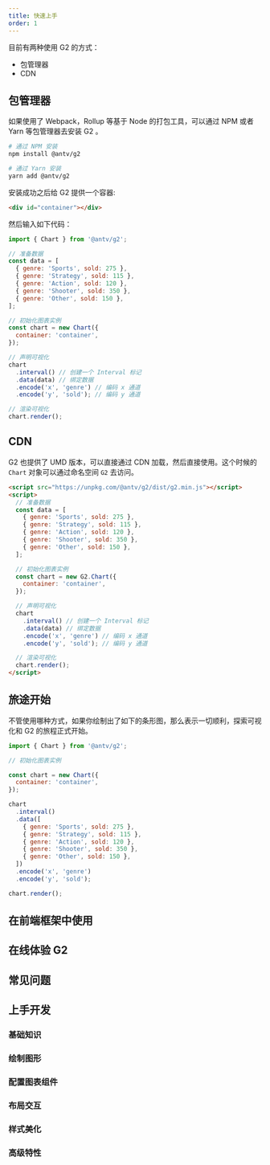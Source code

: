 ```yaml
---
title: 快速上手
order: 1
---
```


目前有两种使用 G2 的方式：

- 包管理器
- CDN

## 包管理器

如果使用了 Webpack，Rollup 等基于 Node 的打包工具，可以通过 NPM 或者 Yarn 等包管理器去安装 G2 。

```bash
# 通过 NPM 安装
npm install @antv/g2
```

```bash
# 通过 Yarn 安装
yarn add @antv/g2
```

安装成功之后给 G2 提供一个容器:

```html
<div id="container"></div>
```

然后输入如下代码：

```js
import { Chart } from '@antv/g2';

// 准备数据
const data = [
  { genre: 'Sports', sold: 275 },
  { genre: 'Strategy', sold: 115 },
  { genre: 'Action', sold: 120 },
  { genre: 'Shooter', sold: 350 },
  { genre: 'Other', sold: 150 },
];

// 初始化图表实例
const chart = new Chart({
  container: 'container',
});

// 声明可视化
chart
  .interval() // 创建一个 Interval 标记
  .data(data) // 绑定数据
  .encode('x', 'genre') // 编码 x 通道
  .encode('y', 'sold'); // 编码 y 通道

// 渲染可视化
chart.render();
```

## CDN

G2 也提供了 UMD 版本，可以直接通过 CDN 加载，然后直接使用。这个时候的 `Chart` 对象可以通过命名空间 `G2` 去访问。

```html
<script src="https://unpkg.com/@antv/g2/dist/g2.min.js"></script>
<script>
  // 准备数据
  const data = [
    { genre: 'Sports', sold: 275 },
    { genre: 'Strategy', sold: 115 },
    { genre: 'Action', sold: 120 },
    { genre: 'Shooter', sold: 350 },
    { genre: 'Other', sold: 150 },
  ];

  // 初始化图表实例
  const chart = new G2.Chart({
    container: 'container',
  });

  // 声明可视化
  chart
    .interval() // 创建一个 Interval 标记
    .data(data) // 绑定数据
    .encode('x', 'genre') // 编码 x 通道
    .encode('y', 'sold'); // 编码 y 通道

  // 渲染可视化
  chart.render();
</script>
```

## 旅途开始

不管使用哪种方式，如果你绘制出了如下的条形图，那么表示一切顺利，探索可视化和 G2 的旅程正式开始。

```js | ob { pin:false, inject: true }
import { Chart } from '@antv/g2';

// 初始化图表实例

const chart = new Chart({
  container: 'container',
});

chart
  .interval()
  .data([
    { genre: 'Sports', sold: 275 },
    { genre: 'Strategy', sold: 115 },
    { genre: 'Action', sold: 120 },
    { genre: 'Shooter', sold: 350 },
    { genre: 'Other', sold: 150 },
  ])
  .encode('x', 'genre')
  .encode('y', 'sold');

chart.render();
```

## 在前端框架中使用

<Card title="在 React 中使用 G2" description="G2 提供了在 React 中使用的完整指南，包括组件封装、数据绑定、状态管理等最佳实践和示例代码" href="/manual/introduction/use-in-framework#react" width="45%"></Card>
<Card title="在 Vue 中使用 G2" description="G2 提供了在 Vue2、Vue3 中使用的方法指南，支持选项式 API 和组合式 API，附带完整的示例代码参考" href="/manual/introduction/use-in-framework#vue" width="45%"></Card>

## 在线体验 G2

<Card title="图表示例" description="浏览超过 100+ 图表示例，涵盖柱状图、折线图、饼图、散点图等多种类型，无需任何环境配置即可在线体验 G2 的强大功能" href="/examples" cover="https://mdn.alipayobjects.com/huamei_qa8qxu/afts/img/A*yzh-S5AM5IEAAAAAAAAAAAAADmJ7AQ/original" width="45%"></Card>
<Card title="图表介绍" description="涵盖 40+ 种图表类型的详细介绍，包含图表基础知识和适用场景分析，帮助您快速找到最适合的图表类型，是新手入门的最佳指南" href="/charts/overview" cover="https://mdn.alipayobjects.com/huamei_qa8qxu/afts/img/A*tE0qTZpnRr4AAAAAUZAAAAgAemJ7AQ/original" width="45%"></Card>

## 常见问题

<Card title="常见问题 FAQ" description="遇到问题？查看我们整理的常见问题和解决方案，包括安装、配置、API 使用等方面的疑难解答，快速解决开发中的问题" href="/manual/faq" width="45%"></Card>

## 上手开发

### 基础知识

<Card title="G2 配置项总览" description="详细展示 G2 的完整配置体系，涵盖图表初始化配置、API 链式调用、options 方法配置等所有可用的配置选项和层级关系" href="/manual/core/configuration" width="45%"></Card>
<Card title="G2 图表组成" description="为了更好地使用 G2 进行数据可视化，我们需要了解 G2 图表的组成以及相关概念，以及图表布局的知识" href="/manual/core/chart/chart-component" width="45%"></Card>
<Card title="图表生命周期" description="Chart 对象的基础使用和生命周期管理，包括创建图表实例、配置全局选项、挂载图表、渲染图表、更新图表以及图表的清空和销毁 " href="/manual/core/chart/chart-lifecycle" width="45%"   ></Card>
<Card title="图表 API" description="完整的 API 参考文档，轻松完成创建可视化、渲染图表、获取实例、触发事件等操作，还可以通过链式调用 API 来配置图表" href="/manual/api" width="45%"></Card>

### 绘制图形

<Card title="图形标记（Mark）" description="G2 绘图的基础单元，包括点、线、面、文字等 30+ 种标记类型，任何图表都可以由一个或多个标记组合而成" href="/manual/core/mark/overview" width="30%"></Card>
<Card title="数据配置和数据转换（Data）" description="支持内联数组、远程 URL、JSON/CSV 格式便捷配置数据源，并且支持 filter、join、kde等多种数据转换，在绘图前轻松进行数据预处理" href="/manual/core/data/overview" width="30%"></Card>
<Card title="编码映射（Encode）" description="将数据属性映射到视觉通道（位置、颜色、大小、形状等），是连接数据和图形的关键桥梁" href="/manual/core/encode" width="30%"></Card>

<Card title="视图（View）" description="图表的核心组成单元，用于承载和组织多个标记，统一管理数据、坐标系、交互、样式等配置" href="/manual/core/view" width="30%"></Card>
<Card title="比例尺（Scale）" description="将抽象数据映射为视觉数据的桥梁，提供线性、对数、时间等多种类型，决定数据如何被可视化呈现" href="/manual/core/scale/overview" width="30%"></Card>
<Card title="标记转换（Transform）" description="和数据预处理不同，标记转换提供绘制中转换，包括堆叠、筛选、聚合、排序、分组、扰动等多种变换方式，支持复杂的数据分析和图形优化" href="/manual/core/transform/overview" width="30%"></Card>

### 配置图表组件

<Card title="坐标轴（Axis）" description="图表的尺子，建立数据与视觉位置的映射关系，通过刻度、刻度值标签、网格线等元素帮助用户把数据数字和图表位置对应起来，可以通过配置格式化刻度值，调整刻度值标签位置等" cover="https://mdn.alipayobjects.com/huamei_qa8qxu/afts/img/A*NlP_QJ0Ux0EAAAAATIAAAAgAemJ7AQ/original" href="/manual/component/axis" width="30%"></Card>
<Card title="图例（Legend）" description="图表的辅助元素，使用颜色、大小、形状区分不同数据类型，是非空间通道（color、opacity、size、shape）对应比例尺的可视化，支持数据筛选和交互" cover="https://mdn.alipayobjects.com/huamei_qa8qxu/afts/img/A*ZYtvSoUX-q4AAAAARFAAAAgAemJ7AQ/original" href="/manual/component/legend" width="30%"></Card>
<Card title="标题（Title）" description="指定图表的标题内容，一句话展示图表概要信息，由主标题和副标题两部分组成，可通过调整文本样式进行定制，默认无标题" cover="https://mdn.alipayobjects.com/huamei_qa8qxu/afts/img/A*pSo8Q5pctIcAAAAAQ1AAAAgAemJ7AQ/original" href="/manual/component/title" width="30%"></Card>

<Card title="滚动条（Scrollbar）" description="解决图表信息过于密集无法完全展示的问题，当内容超出显示区域时使用，可与 x 或 y 通道绑定，控制显示的部分内容，默认关闭" cover="https://mdn.alipayobjects.com/huamei_qa8qxu/afts/img/A*5fKuRbs5510AAAAAQOAAAAgAemJ7AQ/original" href="/manual/component/scrollbar" width="30%"></Card>
<Card title="缩略轴（Slider）" description="辅助看数据的组件，将大量数据浓缩到一个轴上，既可宏观看数据全貌又可微观看片段，支持拖拽观察数据在一定区间内的演变，适用于大数据量场景" cover="https://mdn.alipayobjects.com/huamei_qa8qxu/afts/img/A*Q3EASpc7jmwAAAAAQ0AAAAgAemJ7AQ/original" href="/manual/component/slider" width="30%"></Card>
<Card title="提示信息（Tooltip）" description="图表交互的核心组件之一，动态展示数据点详细信息（数值、百分比等），支持鼠标悬停、点击、触摸等多种触发方式，增强图表的交互性和可读性" cover="https://mdn.alipayobjects.com/huamei_qa8qxu/afts/img/A*K5iUTrYme5QAAAAAQpAAAAgAemJ7AQ/original" href="/manual/component/tooltip" width="30%"></Card>

<Card title="数据标签（Label）" description="给图表添加标注的手段，包含数据点、连接线、文本数值等元素，通过简洁文字说明减少误解，强调关键数据或趋势，引导用户关注重要信息" cover="https://mdn.alipayobjects.com/huamei_qa8qxu/afts/img/A*Xp_XSoMgOFIAAAAAanAAAAgAemJ7AQ/original" href="/manual/component/label" width="30%"></Card>

### 布局交互

<Card title="坐标系（Coordinate）" description="管理空间位置映射，支持直角坐标、极坐标、3D 坐标等多种类型，实现不同的可视化布局" href="/manual/core/coordinate/overview" width="30%"></Card>
<Card title="交互（Interaction）" description="提供 20+ 种交互方式，包括悬停提示、刷选高亮、缩放平移等，增强数据探索体验" href="/manual/core/interaction/overview" width="30%"></Card>
<Card title="复合视图（Composition）" description="支持分面、重复、图层等多种组合方式，轻松构建仪表盘、小倍数等复杂布局" href="/manual/core/composition/overview" width="30%"></Card>

### 样式美化

<Card title="样式（Style）" description="精细控制标记和视图的视觉样式，支持填充色、描边、透明度、字体等丰富的样式属性" href="/manual/core/style" width="30%"></Card>
<Card title="颜色映射（Color）" description="提供多种颜色编码方式和内置色板，支持分类颜色、连续颜色、自定义色板等多种配色方案" href="/manual/core/color" width="30%"></Card>
<Card title="主题（Theme）" description="内置 Classic、Academy 等多种主题风格，支持主题定制和扩展，快速统一图表视觉风格" href="/manual/core/theme/overview" width="30%"></Card>

### 高级特性

<Card title="状态管理（State）" description="为图表元素配置 hover、select 等不同状态下的样式，实现丰富的交互反馈效果" href="/manual/core/state" width="30%"></Card>
<Card title="事件处理（Event）" description="监听图表生命周期和用户交互事件，获取点击数据、渲染状态等信息，实现自定义交互逻辑" href="/manual/core/event" width="30%"></Card>
<Card title="动画（Animate）" description="内置 fadeIn、scaleIn、morphing 等多种动画类型，支持入场、更新、退场动画的精细控制" href="/manual/core/animate/overview" width="30%"></Card>

